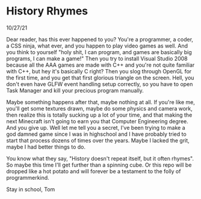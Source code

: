 # History Rhymes

10/27/21

Dear reader, has this ever happened to you? You're a programmer, a coder, a CSS ninja, what ever, and you happen to play video games as well. And you think to yourself "holy shit, I can program, and games are basically big programs, I can make a game!" Then you try to install Visual Studio 2008 because all the AAA games are made with C++ and you're not quite familiar with C++, but hey it's basically C right? Then you slog through OpenGL for the first time, and you get that first glorious triangle on the screen. Hell, you don't even have GLFW event handling setup correctly, so you have to open Task Manager and kill your precious program manually. 


Maybe something happens after that, maybe nothing at all. If you're like me, you'll get some textures drawn, maybe do some physics and camera work, then realize this is totally sucking up a lot of your time, and that making the next Minecraft isn't going to earn you that Computer Engineering degree. And you give up. Well let me tell you a secret, I've been trying to make a god damned game since I was in highschool and I have probably tried to start that process dozens of times over the years. Maybe I lacked the grit, maybe I had better things to do.


You know what they say, "History doesn't repeat itself, but it often rhymes". So maybe this time I'll get further than a spinning cube. Or this repo will be dropped like a hot potato and will forever be a testament to the folly of programmerkind.

Stay in school,
Tom